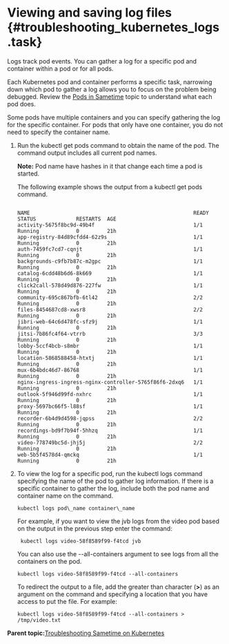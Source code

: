 # Viewing and saving log files {#troubleshooting_kubernetes_logs .task}

Logs track pod events. You can gather a log for a specific pod and container within a pod or for all pods.

Each Kubernetes pod and container performs a specific task, narrowing down which pod to gather a log allows you to focus on the problem being debugged. Review the [Pods in Sametime](pods_descriptions.md) topic to understand what each pod does.

Some pods have multiple containers and you can specify gathering the log for the specific container. For pods that only have one container, you do not need to specify the container name.

1.  Run the kubectl get pods command to obtain the name of the pod. The command output includes all current pod names.

    **Note:** Pod name have hashes in it that change each time a pod is started.

    The following example shows the output from a kubectl get pods command.

    ``` {#codeblock_mny_54w_mvb}
    
    NAME                                                     READY   STATUS             RESTARTS  AGE 
    activity-5675f8bc9d-49b4f                                1/1     Running            0         21h 
    app-registry-84d89cfdd4-62z9s                            1/1     Running            0         21h 
    auth-7459fc7cd7-cqnjt                                    1/1     Running            0         21h 
    backgrounds-c9fb7b87c-m2gpc                              1/1     Running            0         21h 
    catalog-6cdd48b6d6-8k669                                 1/1     Running            0         21h 
    click2call-578d49d876-227fw                              1/1     Running            0         21h 
    community-695c867bfb-6tl42                               2/2     Running            0         21h 
    files-8454687cd8-xwsr8                                   2/2     Running            0         21h 
    jibri-web-64c6d478fc-sfz9j                               1/1     Running            0         21h 
    jitsi-7b86fc4f64-vtrrb                                   3/3     Running            0         21h 
    lobby-5ccf4bcb-s8mbr                                     1/1     Running            0         21h 
    location-5868588458-htxtj                                1/1     Running            0         21h 
    mux-6b4bdc46d7-86768                                     1/1     Running            0         21h 
    nginx-ingress-ingress-nginx-controller-5765f86f6-2dxq6   1/1     Running            0         21h 
    outlook-5f946d99fd-nxhrc                                 1/1     Running            0         21h 
    proxy-5697bc66f5-l88sf                                   1/1     Running            0         21h 
    recorder-6b4d9d4598-jqpss                                2/2     Running            0         21h 
    recordings-bd9f7b94f-5hhzq                               1/1     Running            0         21h 
    video-778749bc5d-jhj5j                                   2/2     Running            0         21h 
    web-5b5f4578d4-qmckq                                     1/1     Running            0         21h 
    
    ```

2.  To view the log for a specific pod, run the kubectl logs command specifying the name of the pod to gather log information. If there is a specific container to gather the log, include both the pod name and container name on the command.

    ``` {#codeblock_izc_kbj_3vb}
    kubectl logs pod\_name container\_name 
    ```

    For example, if you want to view the jvb logs from the video pod based on the output in the previous step enter the command:

    ``` {#codeblock_kmv_nbj_3vb}
     kubectl logs video-58f8589f99-f4tcd jvb 
    ```

    You can also use the --all-containers argument to see logs from all the containers on the pod.

    ``` {#codeblock_lbh_pbj_3vb}
    kubectl logs video-58f8589f99-f4tcd --all-containers 
    ```

    To redirect the output to a file, add the greater than character \(**\>**\) as an argument on the command and specifying a location that you have access to put the file. For example:

    ``` {#codeblock_am1_vbj_3vb}
    kubectl logs video-58f8589f99-f4tcd --all-containers > /tmp/video.txt 
    ```


**Parent topic:**[Troubleshooting Sametime on Kubernetes](t_troubleshooting_sametime_kubernetes.md)

